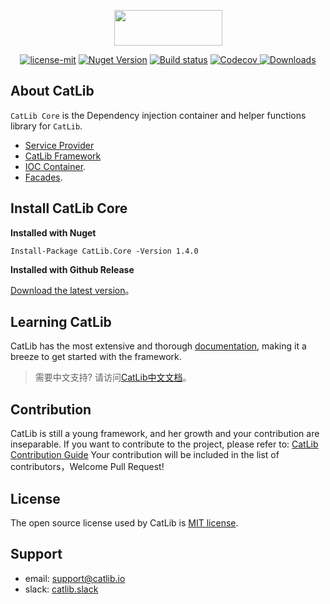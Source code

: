 ﻿<p align="center"><img width="173" height="57" src="https://catlib.io/imgs/logo-txt.png"></p>

<p align="center">
<a href="https://github.com/Catlib/Core/blob/master/LICENSE"><img src="https://img.shields.io/badge/license-MIT-blue.svg" title="license-mit" /></a>
<a href="https://www.nuget.org/packages/catlib.core/"><img src="https://badge.fury.io/nu/catlib.core.svg" title="Nuget Version" /></a>
<a href="https://ci.appveyor.com/project/catlib/core"><img src="https://ci.appveyor.com/api/projects/status/tk3o571mwbw2rykj?svg=true" title="Build status"/></a>
<a href="https://codecov.io/gh/CatLib/Core">
  <img src="https://codecov.io/gh/CatLib/Core/branch/master/graph/badge.svg" alt="Codecov" />
</a>
<a href="https://github.com/CatLib/Core/releases">
  <img src="https://img.shields.io/nuget/dt/CatLib.Core.svg" alt="Downloads" />
</a>
</p>

## About CatLib

`CatLib Core` is the Dependency injection container and helper functions library for `CatLib`. 

- [Service Provider](https://catlib.io/v1/architecture/service-provider.html)
- [CatLib Framework](https://catlib.io/v1/architecture/application.html)
- [IOC Container](https://catlib.io/v1/architecture/container.html).
- [Facades](https://catlib.io/v1/architecture/facade.html).

## Install CatLib Core

**Installed with Nuget**

```PM
Install-Package CatLib.Core -Version 1.4.0
```

**Installed with Github Release**

[Download the latest version](https://github.com/CatLib/Core/releases)。

## Learning CatLib

CatLib has the most extensive and thorough [documentation](https://catlib.io), making it a breeze to get started with the framework.

> 需要中文支持? 请访问[CatLib中文文档](https://catlib.io)。

## Contribution

CatLib is still a young framework, and her growth and your contribution are inseparable. If you want to contribute to the project, please refer to: [CatLib Contribution Guide](https://catlib.io/v1/contribution.html) Your contribution will be included in the list of contributors，Welcome Pull Request!

## License

The open source license used by CatLib is [MIT license](http://opensource.org/licenses/MIT).

## Support

* email: support@catlib.io
* slack: [catlib.slack](https://catlib.slack.com/messages/internals/)

